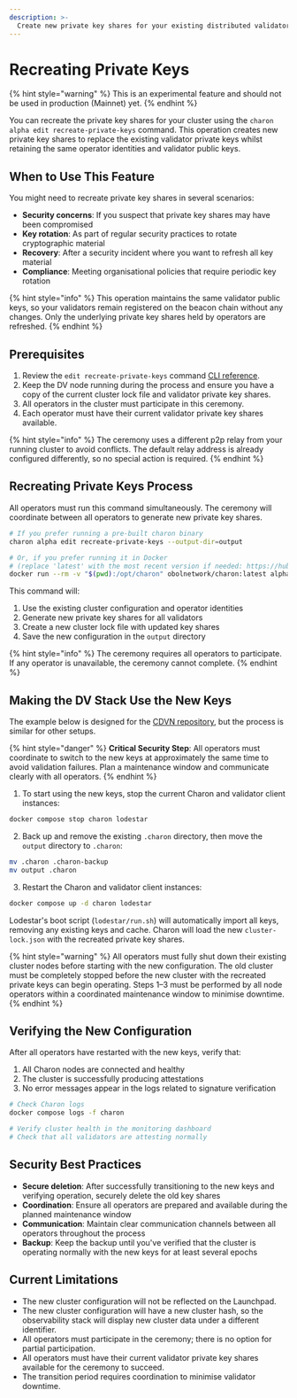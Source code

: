 ```yaml
---
description: >-
  Create new private key shares for your existing distributed validator cluster using the charon alpha edit recreate-private-keys command.
---
```


# Recreating Private Keys

{% hint style="warning" %}
This is an experimental feature and should not be used in production (Mainnet) yet.
{% endhint %}

You can recreate the private key shares for your cluster using the `charon alpha edit recreate-private-keys` command. This operation creates new private key shares to replace the existing validator private keys whilst retaining the same operator identities and validator public keys.

## When to Use This Feature

You might need to recreate private key shares in several scenarios:

- **Security concerns**: If you suspect that private key shares may have been compromised
- **Key rotation**: As part of regular security practices to rotate cryptographic material
- **Recovery**: After a security incident where you want to refresh all key material
- **Compliance**: Meeting organisational policies that require periodic key rotation

{% hint style="info" %}
This operation maintains the same validator public keys, so your validators remain registered on the beacon chain without any changes. Only the underlying private key shares held by operators are refreshed.
{% endhint %}

## Prerequisites

1. Review the `edit recreate-private-keys` command [CLI reference](../../learn/charon/charon-cli-reference.md#recreate-private-key-shares).
2. Keep the DV node running during the process and ensure you have a copy of the current cluster lock file and validator private key shares.
3. All operators in the cluster must participate in this ceremony.
4. Each operator must have their current validator private key shares available.

{% hint style="info" %}
The ceremony uses a different p2p relay from your running cluster to avoid conflicts. The default relay address is already configured differently, so no special action is required.
{% endhint %}

## Recreating Private Keys Process

All operators must run this command simultaneously. The ceremony will coordinate between all operators to generate new private key shares.

```bash
# If you prefer running a pre-built charon binary
charon alpha edit recreate-private-keys --output-dir=output

# Or, if you prefer running it in Docker
# (replace 'latest' with the most recent version if needed: https://hub.docker.com/r/obolnetwork/charon/tags)
docker run --rm -v "$(pwd):/opt/charon" obolnetwork/charon:latest alpha edit recreate-private-keys --private-key-file=/opt/charon/.charon/charon-enr-private-key --lock-file=/opt/charon/.charon/cluster-lock.json --validator-keys-dir=/opt/charon/.charon/validator_keys --output-dir=/opt/charon/output
```

This command will:
1. Use the existing cluster configuration and operator identities
2. Generate new private key shares for all validators
3. Create a new cluster lock file with updated key shares
4. Save the new configuration in the `output` directory

{% hint style="info" %}
The ceremony requires all operators to participate. If any operator is unavailable, the ceremony cannot complete.
{% endhint %}

## Making the DV Stack Use the New Keys

The example below is designed for the [CDVN repository](https://github.com/ObolNetwork/charon-distributed-validator-node), but the process is similar for other setups.

{% hint style="danger" %}
**Critical Security Step**: All operators must coordinate to switch to the new keys at approximately the same time to avoid validation failures. Plan a maintenance window and communicate clearly with all operators.
{% endhint %}

1. To start using the new keys, stop the current Charon and validator client instances:

```bash
docker compose stop charon lodestar
```

2. Back up and remove the existing `.charon` directory, then move the `output` directory to `.charon`:

```bash
mv .charon .charon-backup
mv output .charon
```

3. Restart the Charon and validator client instances:

```bash
docker compose up -d charon lodestar
```

Lodestar's boot script (`lodestar/run.sh`) will automatically import all keys, removing any existing keys and cache. Charon will load the new `cluster-lock.json` with the recreated private key shares.

{% hint style="warning" %}
All operators must fully shut down their existing cluster nodes before starting with the new configuration. The old cluster must be completely stopped before the new cluster with the recreated private keys can begin operating. Steps 1–3 must be performed by all node operators within a coordinated maintenance window to minimise downtime.
{% endhint %}

## Verifying the New Configuration

After all operators have restarted with the new keys, verify that:

1. All Charon nodes are connected and healthy
2. The cluster is successfully producing attestations
3. No error messages appear in the logs related to signature verification

```bash
# Check Charon logs
docker compose logs -f charon

# Verify cluster health in the monitoring dashboard
# Check that all validators are attesting normally
```

## Security Best Practices

- **Secure deletion**: After successfully transitioning to the new keys and verifying operation, securely delete the old key shares
- **Coordination**: Ensure all operators are prepared and available during the planned maintenance window
- **Communication**: Maintain clear communication channels between all operators throughout the process
- **Backup**: Keep the backup until you've verified that the cluster is operating normally with the new keys for at least several epochs

## Current Limitations

- The new cluster configuration will not be reflected on the Launchpad.
- The new cluster configuration will have a new cluster hash, so the observability stack will display new cluster data under a different identifier.
- All operators must participate in the ceremony; there is no option for partial participation.
- All operators must have their current validator private key shares available for the ceremony to succeed.
- The transition period requires coordination to minimise validator downtime.
